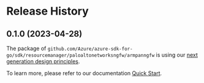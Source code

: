 # Release History

## 0.1.0 (2023-04-28)

The package of `github.com/Azure/azure-sdk-for-go/sdk/resourcemanager/paloaltonetworksngfw/armpanngfw` is using our [next generation design principles](https://azure.github.io/azure-sdk/general_introduction.html).

To learn more, please refer to our documentation [Quick Start](https://aka.ms/azsdk/go/mgmt).